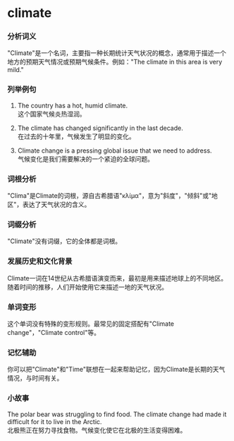 # climate

### 分析词义

  

"Climate"是一个名词，主要指一种长期统计天气状况的概念，通常用于描述一个地方的预期天气情况或预期气候条件。例如："The climate in this area is very mild."

  

### 列举例句

  

1.  The country has a hot, humid climate.  
    这个国家气候炎热湿润。
    
      
    
2.  The climate has changed significantly in the last decade.  
    在过去的十年里，气候发生了明显的变化。
    
      
    
3.  Climate change is a pressing global issue that we need to address.  
    气候变化是我们需要解决的一个紧迫的全球问题。
    
      
    

  

### 词根分析

  

"Clima"是Climate的词根，源自古希腊语"κλίμα"，意为"斜度"，"倾斜"或"地区"，表达了天气状况的含义。

  

### 词缀分析

  

"Climate"没有词缀，它的全体都是词根。

  

### 发展历史和文化背景

  

Climate一词在14世纪从古希腊语演变而来，最初是用来描述地球上的不同地区。随着时间的推移，人们开始使用它来描述一地的天气状况。

  

### 单词变形

  

这个单词没有特殊的变形规则。最常见的固定搭配有"Climate change"，"Climate control"等。

  

### 记忆辅助

  

你可以把"Climate"和"Time"联想在一起来帮助记忆，因为Climate是长期的天气情况，与时间有关。

  

### 小故事

  

The polar bear was struggling to find food. The climate change had made it difficult for it to live in the Arctic.  
北极熊正在努力寻找食物。气候变化使它在北极的生活变得困难。
